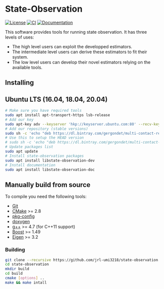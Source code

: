 State-Observation
===========

[![License](https://img.shields.io/badge/License-BSD%202--Clause-green.svg)](https://opensource.org/licenses/BSD-2-Clause)
[![CI](https://github.com/jrl-umi3218/state-observation/workflows/CI%20of%20state-observation/badge.svg?branch=master)](https://github.com/jrl-umi3218/state-observation/actions?query=workflow%3A%22CI+of+state-observation%22)
[![Documentation](https://img.shields.io/badge/website-online-brightgreen?logo=read-the-docs&style=flat)](https://jrl-umi3218.github.io/state-observation/)


This software provides tools for running state observation. It has three levels of uses:
* The high level users can exploit the developped estimators.
* The intermediate level users can derive these estimators to fit their system.
* The low level users can develop their novel estimators relying on the available tools.


Installing
------

## Ubuntu LTS (16.04, 18.04, 20.04)

```bash
# Make sure you have required tools
sudo apt install apt-transport-https lsb-release
# Add our key
sudo apt-key adv --keyserver 'hkp://keyserver.ubuntu.com:80' --recv-key 892EA6EE273707C6495A6FB6220D644C64666806
# Add our repository (stable versions)
sudo sh -c 'echo "deb https://dl.bintray.com/gergondet/multi-contact-release $(lsb_release -sc) main" | sudo tee /etc/apt/sources.list.d/multi-contact.list'
# Use this to setup the HEAD version
# sudo sh -c 'echo "deb https://dl.bintray.com/gergondet/multi-contact-release $(lsb_release -sc) main" | sudo tee /etc/apt/sources.list.d/multi-contact.list'
# Update packages list
sudo apt update
# Install state-observation packages
sudo apt install libstate-observation-dev
# Install documentation
sudo apt install libstate-observation-doc
```

## Manually build from source

To compile you need the following tools:

 * [Git]()
 * [CMake]() >= 2.8
 * [pkg-config]()
 * [doxygen]()
 * [g++]() >= 4.7 (for C++11 support)
 * [Boost](http://www.boost.org/doc/libs/1_58_0/more/getting_started/unix-variants.html) >= 1.49
 * [Eigen](http://eigen.tuxfamily.org/index.php?title=Main_Page) >= 3.2

### Building

```sh
git clone --recursive https://github.com/jrl-umi3218/state-observation
cd state-observation
mkdir build
cd build
cmake [options] ..
make && make intall
```
